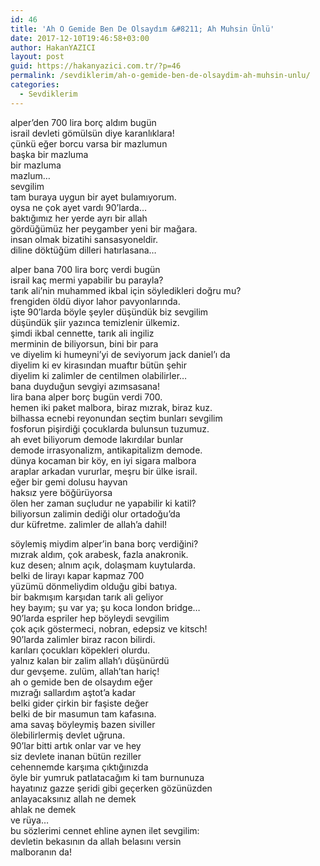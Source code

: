 ```yaml
---
id: 46
title: 'Ah O Gemide Ben De Olsaydım &#8211; Ah Muhsin Ünlü'
date: 2017-12-10T19:46:58+03:00
author: HakanYAZICI
layout: post
guid: https://hakanyazici.com.tr/?p=46
permalink: /sevdiklerim/ah-o-gemide-ben-de-olsaydim-ah-muhsin-unlu/
categories:
  - Sevdiklerim
---
```

alper’den 700 lira borç aldım bugün  
israil devleti gömülsün diye karanlıklara!  
çünkü eğer borcu varsa bir mazlumun  
başka bir mazluma  
bir mazluma  
mazlum…  
sevgilim  
tam buraya uygun bir ayet bulamıyorum.  
oysa ne çok ayet vardı 90’larda…  
baktığımız her yerde ayrı bir allah  
gördüğümüz her peygamber yeni bir mağara.  
insan olmak bizatihi sansasyoneldir.  
diline döktüğüm dilleri hatırlasana…

alper bana 700 lira borç verdi bugün  
israil kaç mermi yapabilir bu parayla?  
tarık ali’nin muhammed ikbal için söyledikleri doğru mu?  
frengiden öldü diyor lahor pavyonlarında.  
işte 90’larda böyle şeyler düşündük biz sevgilim  
düşündük şiir yazınca temizlenir ülkemiz.  
şimdi ikbal cennette, tarık ali ingiliz  
merminin de biliyorsun, bini bir para  
ve diyelim ki humeyni’yi de seviyorum jack daniel’ı da  
diyelim ki ev kirasından muaftır bütün şehir  
diyelim ki zalimler de centilmen olabilirler…  
bana duyduğun sevgiyi azımsasana!  
lira bana alper borç bugün verdi 700.  
hemen iki paket malbora, biraz mızrak, biraz kuz.  
bilhassa ecnebi reyonundan seçtim bunları sevgilim  
fosforun pişirdiği çocuklarda bulunsun tuzumuz.  
ah evet biliyorum demode lakırdılar bunlar  
demode irrasyonalizm, antikapitalizm demode.  
dünya kocaman bir köy, en iyi sigara malbora  
araplar arkadan vururlar, meşru bir ülke israil.  
eğer bir gemi dolusu hayvan  
haksız yere böğürüyorsa  
ölen her zaman suçludur ne yapabilir ki katil?  
biliyorsun zalimin dediği olur ortadoğu’da  
dur küfretme. zalimler de allah’a dahil!

söylemiş miydim alper’in bana borç verdiğini?  
mızrak aldım, çok arabesk, fazla anakronik.  
kuz desen; alnım açık, dolaşmam kuytularda.  
belki de lirayı kapar kapmaz 700  
yüzümü dönmeliydim olduğu gibi batıya.  
bir bakmışım karşıdan tarık ali geliyor  
hey bayım; şu var ya; şu koca london bridge…  
90’larda espriler hep böyleydi sevgilim  
çok açık göstermeci, nobran, edepsiz ve kitsch!  
90’larda zalimler biraz racon bilirdi.  
karıları çocukları köpekleri olurdu.  
yalnız kalan bir zalim allah’ı düşünürdü  
dur gevşeme. zulüm, allah’tan hariç!  
ah o gemide ben de olsaydım eğer  
mızrağı sallardım aştot’a kadar  
belki gider çirkin bir faşiste değer  
belki de bir masumun tam kafasına.  
ama savaş böyleymiş bazen siviller  
ölebilirlermiş devlet uğruna.  
90’lar bitti artık onlar var ve hey  
siz devlete inanan bütün reziller  
cehennemde karşıma çıktığınızda  
öyle bir yumruk patlatacağım ki tam burnunuza  
hayatınız gazze şeridi gibi geçerken gözünüzden  
anlayacaksınız allah ne demek  
ahlak ne demek  
ve rüya…  
bu sözlerimi cennet ehline aynen ilet sevgilim:  
devletin bekasının da allah belasını versin  
malboranın da!